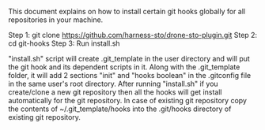 This document explains on how to install certain git hooks globally for all repositories in your machine.

Step 1: git clone https://github.com/harness-sto/drone-sto-plugin.git
Step 2: cd git-hooks
Step 3: Run install.sh

"install.sh" script will create .git_template in the user directory and will put the git hook and its dependent scripts in it. Along with the .git_template folder, it will add 2 sections "init" and "hooks boolean" in the .gitconfig file in the same user's root directory.
After running "install.sh" if you create/clone a new git repository then all the hooks will get install automatically for the git repository. In case of existing git repository copy the contents of ~/.git_template/hooks into the .git/hooks directory of existing git repository.